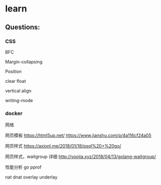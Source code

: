# learn

## Questions:

### CSS

BFC

Margin-collapsing

Position

clear float

vertical align

writing-mode


### docker

网络

网页模板
https://html5up.net/
https://www.jianshu.com/p/4a116cf24a05


网页样式
https://axionl.me/2018/01/18/psql%20+%20go/

网页样式，waitgroup 详细
http://yoojia.xyz/2018/04/13/golang-waitgroup/

性能分析
go pprof

nat
dnat
overlay
underlay

